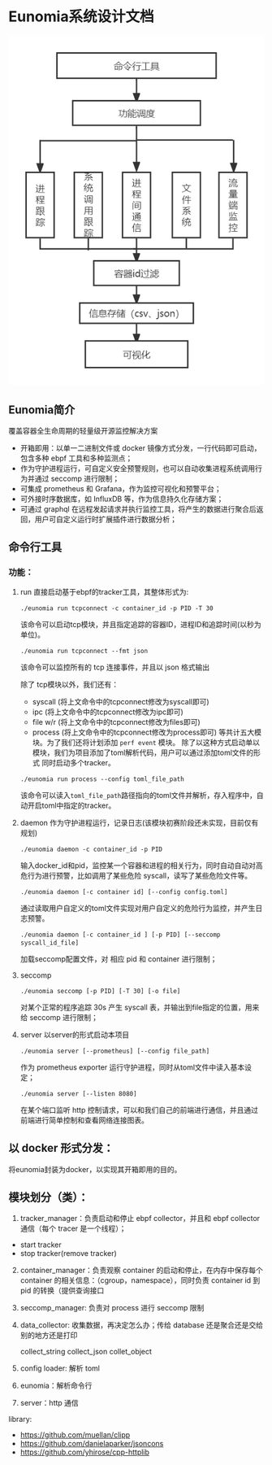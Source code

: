 # Eunomia系统设计文档
![系统架构图](../imgs/dev_3_arch.png)
## Eunomia简介
覆盖容器全生命周期的轻量级开源监控解决方案

- 开箱即用：以单一二进制文件或 docker 镜像方式分发，一行代码即可启动，包含多种 ebpf 工具和多种监测点；
- 作为守护进程运行，可自定义安全预警规则，也可以自动收集进程系统调用行为并通过 seccomp 进行限制；
- 可集成 prometheus 和 Grafana，作为监控可视化和预警平台；
- 可外接时序数据库，如 InfluxDB 等，作为信息持久化存储方案；
- 可通过 graphql 在远程发起请求并执行监控工具，将产生的数据进行聚合后返回，用户可自定义运行时扩展插件进行数据分析；

## 命令行工具

### 功能：

1. run
    直接启动基于ebpf的tracker工具，其整体形式为:
    ```
    ./eunomia run tcpconnect -c container_id -p PID -T 30 
    ```
    该命令可以启动tcp模块，并且指定追踪的容器ID，进程ID和追踪时间(以秒为单位)。
    ```
    ./eunomia run tcpconnect --fmt json
    ```
    该命令可以监控所有的 tcp 连接事件，并且以 json 格式输出

    除了 tcp模块以外，我们还有：
    - syscall (将上文命令中的tcpconnect修改为syscall即可)
    - ipc (将上文命令中的tcpconnect修改为ipc即可)
    - file w/r (将上文命令中的tcpconnect修改为files即可)
    - process (将上文命令中的tcpconnect修改为process即可)
   等共计五大模块。为了我们还将计划添加 `perf event` 模块。
   除了以这种方式启动单以模块，我们为项目添加了toml解析代码，用户可以通过添加toml文件的形式
   同时启动多个tracker。
   ```
   ./eunomia run process --config toml_file_path
   ```
   该命令可以读入`toml_file_path`路径指向的toml文件并解析，存入程序中，自动开启toml中指定的tracker。
2. daemon
   作为守护进程运行，记录日志(该模块初赛阶段还未实现，目前仅有规划)

    ```
    ./eunomia daemon -c container_id -p PID
    ```

    输入docker_id和pid，监控某一个容器和进程的相关行为，同时自动自动对高危行为进行预警，比如调用了某些危险 syscall，读写了某些危险文件等。

    ```
    ./eunomia daemon [-c container id] [--config config.toml]
    ```
    通过读取用户自定义的toml文件实现对用户自定义的危险行为监控，并产生日志预警。
    ```
   ./eunomia daemon [-c container_id ] [-p PID] [--seccomp syscall_id_file]
    ```
    加载seccomp配置文件，对 相应 pid 和 container 进行限制；

4. seccomp
   
    ```
    ./eunomia seccomp [-p PID] [-T 30] [-o file]
    ```

    对某个正常的程序追踪 30s 产生 syscall 表，并输出到file指定的位置，用来给 seccomp 进行限制；

5. server
   以server的形式启动本项目
    ```
    ./eunomia server [--prometheus] [--config file_path]
    ```

    作为 prometheus exporter 运行守护进程，同时从toml文件中读入基本设定；

    ```
    ./eunomia server [--listen 8080]
    ```

    在某个端口监听 http 控制请求，可以和我们自己的前端进行通信，并且通过前端进行简单控制和查看网络连接图表。

## 以 docker 形式分发：
   将eunomia封装为docker，以实现其开箱即用的目的。
## 模块划分（类）：

1. tracker_manager：负责启动和停止 ebpf collector，并且和 ebpf collector 通信（每个 tracer 是一个线程）；

- start tracker
- stop tracker(remove tracker)

2. container_manager：负责观察 container 的启动和停止，在内存中保存每个 container 的相关信息：（cgroup，namespace），同时负责 container id 到 pid 的转换（提供查询接口

3. seccomp_manager: 负责对 process 进行 seccomp 限制

4. data_collector: 收集数据，再决定怎么办；传给 database 还是聚合还是交给别的地方还是打印

    collect_string
    collect_json
    collet_object

5. config loader: 解析 toml
6. eunomia：解析命令行
7. server：http 通信


library:

- https://github.com/muellan/clipp
- https://github.com/danielaparker/jsoncons
- https://github.com/yhirose/cpp-httplib

